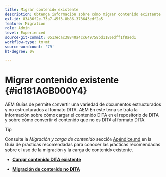 ```yaml
---
title: Migrar contenido existente
description: Obtenga información sobre cómo migrar contenido existente
exl-id: 83436f2e-73a7-45f3-8b86-373643edf2a5
feature: Migration
role: Admin
level: Experienced
source-git-commit: 0513ecac38840a4cc649758bd1180edff1f8aed1
workflow-type: tm+mt
source-wordcount: '79'
ht-degree: 0%

---
```


# Migrar contenido existente {#id181AGB000Y4}

AEM Guías de permite convertir una variedad de documentos estructurados y no estructurados al formato DITA. AEM En este tema se trata la información sobre cómo cargar el contenido DITA en el repositorio de DITA y sobre cómo convertir el contenido que no es DITA al formato DITA.

>[!TIP]
>
> Consulte la *Migración y carga de contenido* sección [Apéndice.md](appendix.md) en la Guía de prácticas recomendadas para conocer las prácticas recomendadas sobre el uso de la migración y la carga de contenido existente.

- **[Cargar contenido DITA existente](migrate-content-upload-existing-dita-content.md)**

- **[Migración de contenido no DITA](migrate-content-non-dita.md)**
